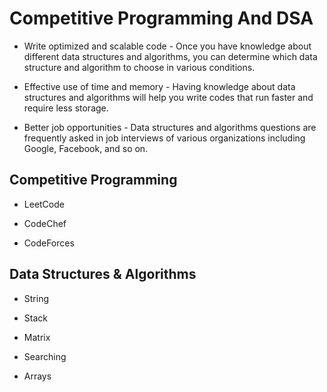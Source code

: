 
# Competitive Programming And DSA

- Write optimized and scalable code - Once you have knowledge about different data structures and algorithms, you can determine which data structure and algorithm to choose in various conditions.

- Effective use of time and memory - Having knowledge about data structures and algorithms will help you write codes that run faster and require less storage.

- Better job opportunities - Data structures and algorithms questions are frequently asked in job interviews of various organizations including Google, Facebook, and so on.

## Competitive Programming


- LeetCode

- CodeChef

- CodeForces

## Data Structures & Algorithms

- String

- Stack

- Matrix

- Searching

- Arrays




